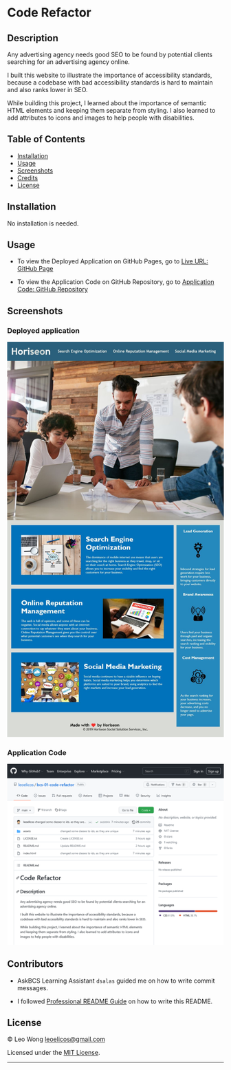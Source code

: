 # Code Refactor

## Description

Any advertising agency needs good SEO to be found by potential clients searching for an advertising agency online.

I built this website to illustrate the importance of accessibility standards, because a codebase with bad accessibility standards is hard to maintain and also ranks lower in SEO.

While building this project, I learned about the importance of semantic HTML elements and keeping them separate from styling. I also learned to add attributes to icons and images to help people with disabilities.

## Table of Contents

-  [Installation](#installation)
-  [Usage](#usage)
-  [Screenshots](#screenshots)
-  [Credits](#credits)
-  [License](#license)

## Installation

No installation is needed.

## Usage

-  To view the Deployed Application on GitHub Pages, go to [Live URL: GitHub Page](https://leoelicos.github.io/bcs-01-code-refactor/)

-  To view the Application Code on GitHub Repository, go to [Application Code: GitHub Repository](https://github.com/leoelicos/bcs-01-code-refactor/)

## Screenshots

### Deployed application

![Screenshot](./assets/images/application-screenshot.jpg)

### Application Code

![Screenshot](./assets/images/repo-screenshot.png)

## Contributors

-  AskBCS Learning Assistant `dsalas` guided me on how to write commit messages.

-  I followed [Professional README Guide](https://coding-boot-camp.github.io/full-stack/github/professional-readme-guide) on how to write this README.

## License

&copy; Leo Wong <leoelicos@gmail.com>

Licensed under the [MIT License](./LICENSE.txt).

---
